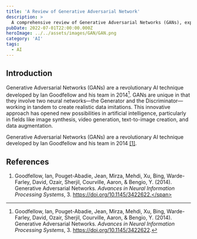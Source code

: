 ```yaml
---
title: 'A Review of Generative Adversarial Network'
description: >
  A comprehensive review of Generative Adversarial Networks (GANs), exploring their architecture, functioning, and various applications in fields like image generation, text synthesis, and data augmentation.
pubDate: 2022-07-01T22:00:00.000Z
heroImage: ../../assets/images/GAN/GAN.png
category: 'AI'
tags:
  - AI
---
```


## Introduction

Generative Adversarial Networks (GANs) are a revolutionary AI technique developed by Ian Goodfellow and his team in 2014[^1]. GANs are unique in that they involve two neural networks—the Generator and the Discriminator—working in tandem to create realistic data imitations. This innovative approach has opened new possibilities in artificial intelligence, particularly in fields like image synthesis, video generation, text-to-image creation, and data augmentation.

Generative Adversarial Networks (GANs) are a revolutionary AI technique developed by Ian Goodfellow and his team in 2014 <a href="#reference-1">[1]</a>.


<!-- ## How GANs Work

GANs operate on a competitive framework between two neural networks: the Generator and the Discriminator. Here’s a step-by-step breakdown of the GAN architecture:

1. **Generator**: This network takes random noise as input and generates data samples (e.g., images) that resemble real data.
2. **Discriminator**: This network assesses the authenticity of the generated samples, distinguishing between real and fake samples.
3. **Adversarial Training**: Through an iterative training process, the Generator learns to create increasingly realistic samples to "fool" the Discriminator. Conversely, the Discriminator continuously improves at spotting fake samples. This back-and-forth competition drives both networks to enhance their performance.

Over time, the Generator becomes capable of producing data that the Discriminator cannot distinguish from real data, achieving the primary objective of a GAN.

## Applications of GANs

GANs have numerous applications across different domains. Below, we explore some of the prominent use cases of GANs and how they are implemented.

### 1. **Image Synthesis and Modification**

GANs are widely used for generating high-quality, realistic images, often indistinguishable from actual photos. This application can be broken down into several sub-use cases:
   - **Image Generation**: GANs can create new, realistic images from scratch. For instance, platforms like "This Person Does Not Exist" generate faces that look real but do not belong to any actual person.
   - **Image Super-Resolution**: GANs can increase the resolution of low-quality images, a technique often used to improve old or pixelated images.
   - **Image Inpainting**: GANs can fill in missing parts of an image, commonly used for restoration in media where parts of the data are corrupted or lost.

### 2. **Text-to-Image Synthesis**

One of the fascinating applications of GANs is the ability to generate images based on textual descriptions. In this process, a GAN model translates a text description (e.g., "a sunset over a mountain") into a corresponding image. This application holds significant promise for fields like graphic design, creative content generation, and digital art creation, allowing artists and content creators to generate visuals directly from their ideas.

### 3. **Deepfake Generation**

GANs can create highly realistic videos known as "deepfakes," where the faces or voices of individuals are manipulated to create lifelike, synthetic portrayals. While deepfakes are used creatively in fields like entertainment, they also raise ethical and security concerns as they can be used to produce misinformation. Examples include recreating historical figures in modern settings or creating lifelike animated videos of popular public figures.

### 4. **Data Augmentation**

Data augmentation with GANs addresses one of the most pressing issues in machine learning: data scarcity. GANs generate synthetic data samples to supplement real datasets, making them invaluable in fields where acquiring real data is difficult or expensive. For instance, in medical imaging, GANs generate additional MRI or X-ray images to enhance model training. This application has been crucial in fields like healthcare and scientific research, where real-world data is limited.

### 5. **Style Transfer and Artistic Creation**

GANs enable style transfer, where the style of one image (e.g., the brushstrokes of Van Gogh's Starry Night) is applied to another image. This technique has been widely adopted in digital art, allowing artists to blend styles and create unique visuals. GANs like StyleGAN are specifically designed for high-quality image generation and have been instrumental in modern digital art and design.

## Conclusion

Generative Adversarial Networks represent a breakthrough in machine learning, pushing the boundaries of what AI can achieve in creating realistic data. Their applications, from synthetic image generation to text-based image creation and beyond, show how GANs are transforming industries and opening up new possibilities. However, as with any powerful technology, GANs also raise ethical concerns, especially in cases like deepfake generation. As GAN technology evolves, it will be critical to balance innovation with responsible use to maximize the benefits of this powerful tool. -->

## References

1. <span id="reference-1">Goodfellow, Ian, Pouget-Abadie, Jean, Mirza, Mehdi, Xu, Bing, Warde-Farley, David, Ozair, Sherjil, Courville, Aaron, & Bengio, Y. (2014). Generative Adversarial Networks. *Advances in Neural Information Processing Systems*, 3. https://doi.org/10.1145/3422622.</span>

[^1]: Goodfellow, Ian, Pouget-Abadie, Jean, Mirza, Mehdi, Xu, Bing, Warde-Farley, David, Ozair, Sherjil, Courville, Aaron, & Bengio, Y. (2014). Generative Adversarial Networks. *Advances in Neural Information Processing Systems*, 3. https://doi.org/10.1145/3422622.
